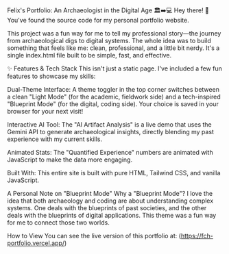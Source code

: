 Felix's Portfolio: An Archaeologist in the Digital Age 🏛️➡️💻
Hey there! 👋 You've found the source code for my personal portfolio website.

This project was a fun way for me to tell my professional story—the journey from archaeological digs to digital systems. The whole idea was to build something that feels like me: clean, professional, and a little bit nerdy. It's a single index.html file built to be simple, fast, and effective.

✨ Features & Tech Stack
This isn't just a static page. I've included a few fun features to showcase my skills:

Dual-Theme Interface: A theme toggler in the top corner switches between a clean "Light Mode" (for the academic, fieldwork side) and a tech-inspired "Blueprint Mode" (for the digital, coding side). Your choice is saved in your browser for your next visit!

Interactive AI Tool: The "AI Artifact Analysis" is a live demo that uses the Gemini API to generate archaeological insights, directly blending my past experience with my current skills.

Animated Stats: The "Quantified Experience" numbers are animated with JavaScript to make the data more engaging.

Built With: This entire site is built with pure HTML, Tailwind CSS, and vanilla JavaScript.

A Personal Note on "Blueprint Mode"
Why a "Blueprint Mode"? I love the idea that both archaeology and coding are about understanding complex systems. One deals with the blueprints of past societies, and the other deals with the blueprints of digital applications. This theme was a fun way for me to connect those two worlds.

How to View
You can see the live version of this portfolio at:
(https://fch-portfolio.vercel.app/)
